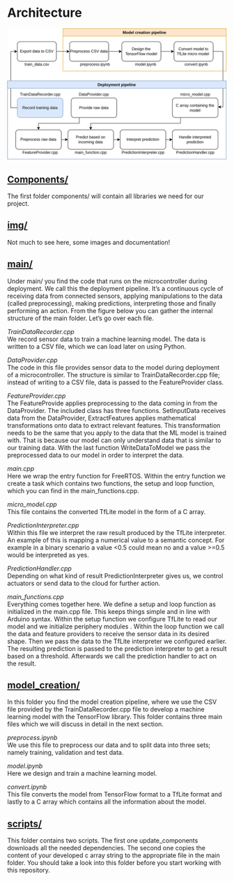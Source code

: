 # Architecture

![schema pipeline](img/schema_pipeline.png)

## [Components/](./components/README.md)

The first folder components/ will contain all libraries we need for our project.

## [img/](./img/README.md)

Not much to see here, some images and documentation!

## [main/](./main/README.md)

Under main/ you find the code that runs on the microcontroller during deployment. We call this the deployment pipeline. It’s a continuous cycle of receiving data from connected sensors, applying manipulations to the data (called preprocessing), making predictions, interpreting those and finally performing an action. From the figure below you can gather the internal structure of the main folder. Let’s go over each file.

*TrainDataRecorder.cpp*<br>
We record sensor data to train a machine learning model. The data is written to a CSV file, which we can load later on using Python.

*DataProvider.cpp*<br>
The code in this file provides sensor data to the model during deployment of a microcontroller. The structure is similar to TrainDataRecorder.cpp file; instead of writing to a CSV file, data is passed to the FeatureProvider class.

*FeatureProvider.cpp*<br>
The FeatureProvide applies preprocessing to the data coming in from the DataProvider. The included class has three functions. SetInputData receives data from the DataProvider, ExtractFeatures applies mathematical transformations onto data to extract relevant features. This transformation needs to be the same that you apply to the data that the ML model is trained with. That is because our model can only understand data that is similar to our training data. With the last function WriteDataToModel we pass the preprocessed data to our model in order to interpret the data.

*main.cpp*<br>
Here we wrap the entry function for FreeRTOS. Within the entry function we create a task which contains two functions, the setup and loop function, which you can find in the main_functions.cpp.

*micro_model.cpp*<br>
This file contains the converted TfLite model in the form of a C array.

*PredictionInterpreter.cpp*<br>
Within this file we interpret the raw result produced by the TfLite interpreter. An example of this is mapping a numerical value to a semantic concept. For example in a binary scenario a value <0.5 could mean no and a value >=0.5 would be interpreted as yes.

*PredictionHandler.cpp*<br>
Depending on what kind of result PredictionInterpreter gives us, we control actuators or send data to the cloud for further action.
 
*main_functions.cpp*<br>
Everything comes together here. We define a setup and loop function as initialized in the main.cpp file. This keeps things simple and in line with Arduino syntax. Within the setup function we configure TfLite to read our model and we initialize periphery modules . Within the loop function we call the data and feature providers to receive the sensor data in its desired shape. Then we pass the data to the TfLite interpreter we configured earlier. The resulting prediction is passed to the prediction interpreter to get a result based on a threshold. Afterwards we call the prediction handler to act on the result.

## [model_creation/](./model_creation/README.md)

In this folder you find the model creation pipeline, where we use the CSV file provided by the TrainDataRecorder.cpp file to develop a machine learning model with the TensorFlow library. This folder contains three main files which we will discuss in detail in the next section.

*preprocess.ipynb*<br>
We use this file to preprocess our data and to split data into three sets; namely training, validation and test data.

*model.ipynb*<br>
Here we design and train a machine learning model.

*convert.ipynb*<br>
This file converts the model from TensorFlow format to a TfLite format and lastly to a C array which contains all the information about the model.

## [scripts/](./scripts/README.md)

This folder contains two scripts. The first one update_components downloads all the needed dependencies. The second one copies the content of your developed c array string to the appropriate file in the main folder. You should take a look into this folder before you start working with this repository.
